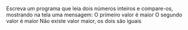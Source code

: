 Escreva um programa que leia dois números inteiros e compare-os,
mostrando na tela uma mensagem:
O primeiro valor é maior
O segundo valor é maior
Não existe valor maior, os dois são iguais